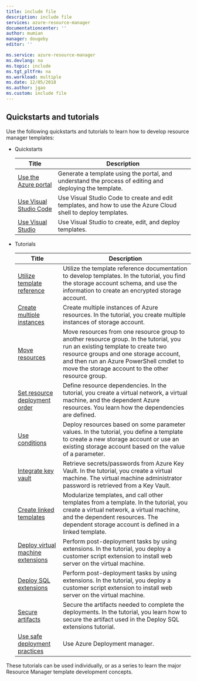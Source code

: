 ```yaml
---
title: include file
description: include file
services: azure-resource-manager
documentationcenter: ''
author: mumian
manager: dougeby
editor: ''

ms.service: azure-resource-manager
ms.devlang: na
ms.topic: include
ms.tgt_pltfrm: na
ms.workload: multiple
ms.date: 12/05/2018
ms.author: jgao
ms.custom: include file 
---
```


## Quickstarts and tutorials

Use the following quickstarts and tutorials to learn how to develop resource manager templates:

- Quickstarts

    |Title|Description|
    |------|-----|
    |[Use the Azure portal](../articles/azure-resource-manager/resource-manager-quickstart-create-templates-use-the-portal.md)|Generate a template using the portal, and understand the process of editing and deploying the template.|
    |[Use Visual Studio Code](../articles/azure-resource-manager/resource-manager-quickstart-create-templates-use-visual-studio-code.md)|Use Visual Studio Code to create and edit templates, and how to use the Azure Cloud shell to deploy templates.|
    |[Use Visual Studio](../articles/azure-resource-manager/vs-azure-tools-resource-groups-deployment-projects-create-deploy.md)|Use Visual Studio to create, edit, and deploy templates.|

- Tutorials

    |Title|Description|
    |------|-----|
    |[Utilize template reference](../articles/azure-resource-manager/resource-manager-tutorial-create-encrypted-storage-accounts.md)|Utilize the template reference documentation to develop templates. In the tutorial, you find the storage account schema, and use the information to create an encrypted storage account.|
    |[Create multiple instances](../articles/azure-resource-manager/resource-manager-tutorial-create-multiple-instances.md)|Create multiple instances of Azure resources. In the tutorial, you create multiple instances of storage account.|
    |[Move resources](../articles/azure-resource-manager/resource-manager-tutorial-move-resources.md)|Move resources from one resource group to another resource group. In the tutorial, you run an existing template to create two resource groups and one storage account, and then run an Azure PowerShell cmdlet to move the storage account to the other resource group.|
    |[Set resource deployment order](../articles/azure-resource-manager/resource-manager-tutorial-create-templates-with-dependent-resources.md)|Define resource dependencies. In the tutorial, you create a virtual network, a virtual machine, and the dependent Azure resources. You learn how the dependencies are defined.|
    |[Use conditions](../articles/azure-resource-manager/resource-manager-tutorial-use-conditions.md)|Deploy resources based on some parameter values. In the tutorial, you define a template to create a new storage account or use an existing storage account based on the value of a parameter.|
    |[Integrate key vault](../articles/azure-resource-manager/resource-manager-tutorial-use-key-vault.md)|Retrieve secrets/passwords from Azure Key Vault. In the tutorial, you create a virtual machine.  The virtual machine administrator password is retrieved from a Key Vault.|
    |[Create linked templates](../articles/azure-resource-manager/resource-manager-tutorial-create-linked-templates.md)|Modularize templates, and call other templates from a template. In the tutorial, you create a virtual network, a virtual machine, and the dependent resources.  The dependent storage account is defined in a linked template. |
    |[Deploy virtual machine extensions](../articles/azure-resource-manager/resource-manager-tutorial-deploy-vm-extensions.md)|Perform post-deployment tasks by using extensions. In the tutorial, you deploy a customer script extension to install web server on the virtual machine. |
    |[Deploy SQL extensions](../articles/azure-resource-manager/resource-manager-tutorial-deploy-sql-extensions-bacpac.md)|Perform post-deployment tasks by using extensions. In the tutorial, you deploy a customer script extension to install web server on the virtual machine. |
    |[Secure artifacts](../articles/azure-resource-manager/resource-manager-tutorial-secure-artifacts.md)|Secure the artifacts needed to complete the deployments. In the tutorial, you learn how to secure the artifact used in the Deploy SQL extensions tutorial. |
    |[Use safe deployment practices](../articles/azure-resource-manager/deployment-manager-tutorial.md)|Use Azure Deployment manager. |

These tutorials can be used individually, or as a series to learn the major Resource Manager template development concepts.